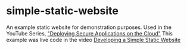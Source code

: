 # simple-static-website
An example static website for demonstration purposes. Used in the YouTube Series, ["Deploying Secure Applications on the Cloud"](https://www.youtube.com/playlist?list=PLhdmoB3-vsw8ordfiNrHPZvNZz6U_QVZi)
This example was live code in the video [Developing a Simple Static Website](https://youtu.be/AUBiy0UMmtI)
